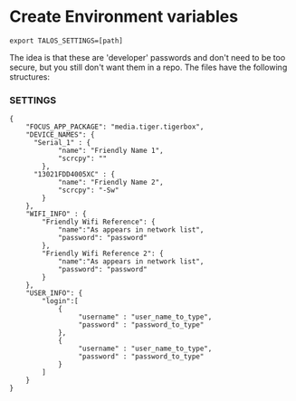 # Create Environment variables

```
export TALOS_SETTINGS=[path]
```

The idea is that these are 'developer' passwords and don't need to be too secure, but you still don't want them in a repo. The files have the following structures:

### SETTINGS

```
{
    "FOCUS_APP_PACKAGE": "media.tiger.tigerbox",
    "DEVICE_NAMES": {
      "Serial_1" : {
            "name": "Friendly Name 1",
            "scrcpy": ""
        },
      "13021FDD4005XC" : {
            "name": "Friendly Name 2",
            "scrcpy": "-Sw"
        }
    },
    "WIFI_INFO" : {
        "Friendly Wifi Reference": {
            "name":"As appears in network list",
            "password": "password"
        },
        "Friendly Wifi Reference 2": {
            "name":"As appears in network list",
            "password": "password"
        }
    },
    "USER_INFO": {
        "login":[
            {
                 "username" : "user_name_to_type",
                 "password" : "password_to_type"
            },
            {
                 "username" : "user_name_to_type",
                 "password" : "password_to_type"
            }
        ]
    }
}

```
